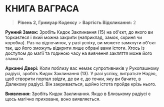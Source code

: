 ﻿# КНИГА ВАГРАСА

> **Рівень 2, Гримуар Кодексу** > **Вартість Відкликання:** 2

**Рунний Замок:** Зробіть Кидок Заклинання (15) на об'єкт, до якого ви торкаєтеся і який можна закрити (наприклад, замок, скриня чи коробка). Раз на відпочинок, у разі успіху, ви можете замкнути об'єкт так, що його зможуть відкрити лише обрані вами істоти. Хтось із доступом до магії та годиною часу на вивчення закляття може його зламати.

**Арканні Двері:** Коли поблизу вас немає супротивників у Рукопашному радіусі, зробіть Кидок Заклинання (13). У разі успіху, витратьте Надію, щоб створити портал звідти, де ви є, до точки, яку ви бачите, в Далекому радіусі. Він закривається, щойно істота пройде крізь нього.

**Виявлення:** Зробіть Кидок Заклинання. Якщо в Близькому радіусі є щось магічно приховане, воно виявляється.